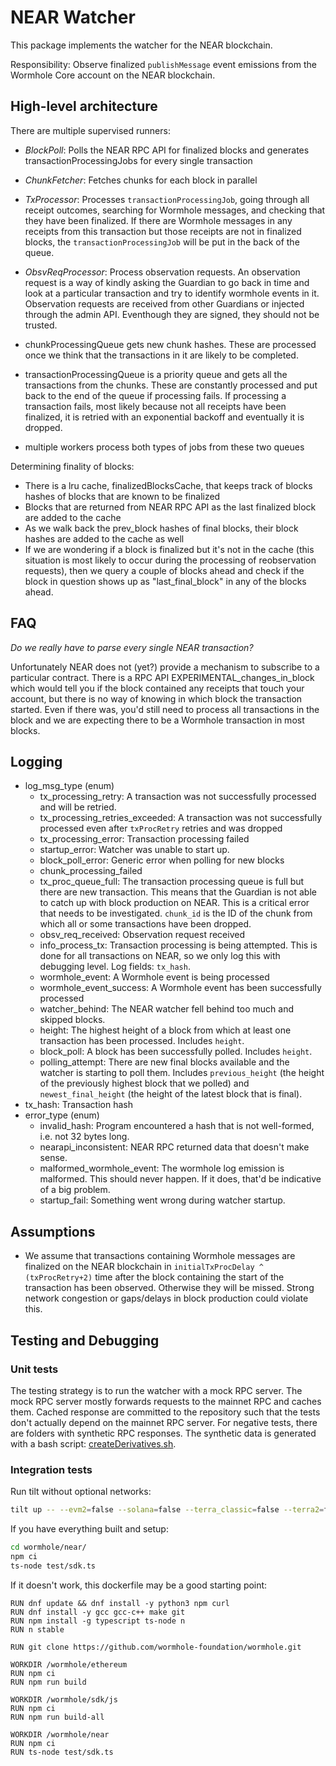 # NEAR Watcher
This package implements the watcher for the NEAR blockchain.

Responsibility: Observe finalized `publishMessage` event emissions from the Wormhole Core account on the NEAR blockchain.

## High-level architecture
There are multiple supervised runners:
* *BlockPoll*: Polls the NEAR RPC API for finalized blocks and generates transactionProcessingJobs for every single transaction
* *ChunkFetcher*: Fetches chunks for each block in parallel
* *TxProcessor*: Processes `transactionProcessingJob`, going through all receipt outcomes, searching for Wormhole messages, and checking that they have been finalized. If there are Wormhole messages in any receipts from this transaction but those receipts are not in finalized blocks, the `transactionProcessingJob` will be put in the back of the queue.
* *ObsvReqProcessor*: Process observation requests. An observation request is a way of kindly asking the Guardian to go back in time and look at a particular transaction and try to identify wormhole events in it. Observation requests are received from other Guardians or injected through the admin API. Eventhough they are signed, they should not be trusted.


* chunkProcessingQueue gets new chunk hashes.
	These are processed once we think that the transactions in it are likely to be completed.
* transactionProcessingQueue is a priority queue and gets all the transactions from the chunks.
	These are constantly processed and put back to the end of the queue if processing fails.
	If processing a transaction fails, most likely because not all receipts have been finalized, it is retried with an exponential backoff and eventually it is dropped.
* multiple workers process both types of jobs from these two queues

Determining finality of blocks:
* There is a lru cache, finalizedBlocksCache, that keeps track of blocks hashes of blocks that are known to be finalized
* Blocks that are returned from NEAR RPC API as the last finalized block are added to the cache
* As we walk back the prev_block hashes of final blocks, their block hashes are added to the cache as well
* If we are wondering if a block is finalized but it's not in the cache (this situation is most likely to occur
	during the processing of reobservation requests), then we query a couple of blocks ahead and check if the block in
	question shows up as "last_final_block" in any of the blocks ahead.

## FAQ
*Do we really have to parse every single NEAR transaction?*

Unfortunately NEAR does not (yet?) provide a mechanism to subscribe to a particular contract.
There is a RPC API EXPERIMENTAL_changes_in_block which would tell you if the block contained any receipts that touch your account, but there is no way of knowing in which block the transaction started. Even if there was, you'd still need to process all transactions in the block and we are expecting there to be a Wormhole transaction in most blocks.

## Logging
* log_msg_type (enum)
	* tx_processing_retry: A transaction was not successfully processed and will be retried.
	* tx_processing_retries_exceeded: A transaction was not successfully processed even after `txProcRetry` retries and was dropped
	* tx_processing_error: Transaction processing failed
	* startup_error: Watcher was unable to start up.
	* block_poll_error: Generic error when polling for new blocks
	* chunk_processing_failed
	* tx_proc_queue_full: The transaction processing queue is full but there are new transaction. This means that the Guardian is not able to catch up with block production on NEAR. This is a critical error that needs to be investigated. `chunk_id` is the ID of the chunk from which all or some transactions have been dropped.
	* obsv_req_received: Observation request received
	* info_process_tx: Transaction processing is being attempted. This is done for all transactions on NEAR, so we only log this with debugging level. Log fields: `tx_hash`.
	* wormhole_event: A Wormhole event is being processed
	* wormhole_event_success: A Wormhole event has been successfully processed
	* watcher_behind: The NEAR watcher fell behind too much and skipped blocks.
	* height: The highest height of a block from which at least one transaction has been processed. Includes `height`.
	* block_poll: A block has been successfully polled. Includes `height`.
	* polling_attempt: There are new final blocks available and the watcher is starting to poll them. Includes `previous_height` (the height of the previously highest block that we polled) and `newest_final_height` (the height of the latest block that is final).
* tx_hash: Transaction hash
* error_type (enum)
	* invalid_hash: Program encountered a hash that is not well-formed, i.e. not 32 bytes long.
	* nearapi_inconsistent: NEAR RPC returned data that doesn't make sense.
	* malformed_wormhole_event: The wormhole log emission is malformed. This should never happen. If it does, that'd be indicative of a big problem.
	* startup_fail: Something went wrong during watcher startup.


## Assumptions
* We assume that transactions containing Wormhole messages are finalized on the NEAR blockchain in `initialTxProcDelay ^ (txProcRetry+2)` time after the block containing the start of the transaction has been observed. Otherwise they will be missed. Strong network congestion or gaps/delays in block production could violate this.

## Testing and Debugging

### Unit tests
The testing strategy is to run the watcher with a mock RPC server. The mock RPC server mostly forwards requests to the mainnet RPC and caches them. Cached response are committed to the repository such that the tests don't actually depend on the mainnet RPC server.
For negative tests, there are folders with synthetic RPC responses. The synthetic data is generated with a bash script: [createDerivatives.sh](nearapi/mock/createDeriviates.sh).

### Integration tests
Run tilt without optional networks:
```sh
tilt up -- --evm2=false --solana=false --terra_classic=false --terra2=false
```

If you have everything built and setup:
```sh
cd wormhole/near/
npm ci
ts-node test/sdk.ts
```

If it doesn't work, this dockerfile may be a good starting point:
```docker
RUN dnf update && dnf install -y python3 npm curl
RUN dnf install -y gcc gcc-c++ make git
RUN npm install -g typescript ts-node n
RUN n stable

RUN git clone https://github.com/wormhole-foundation/wormhole.git

WORKDIR /wormhole/ethereum
RUN npm ci
RUN npm run build

WORKDIR /wormhole/sdk/js
RUN npm ci
RUN npm run build-all

WORKDIR /wormhole/near
RUN npm ci
RUN ts-node test/sdk.ts
```

